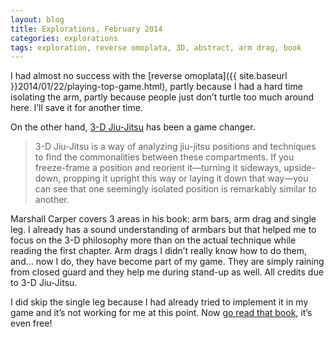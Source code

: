 ```yaml
---
layout: blog
title: Explorations, February 2014
categories: explorations
tags: exploration, reverse omoplata, 3D, abstract, arm drag, book
---
```

I had almost no success with the [reverse omoplata]({{ site.baseurl }}2014/01/22/playing-top-game.html), partly because I had a hard time isolating the arm, partly because people just don’t turtle too much around here. I’ll save it for another time.

On the other hand, [3-D Jiu-Jitsu](http://artechokemedia.com/3dbjj/0-0-introduction) has been a game changer.

> 3-D Jiu-Jitsu is a way of analyzing jiu-jitsu positions and techniques to find the commonalities between these compartments. If you freeze-frame a position and reorient it—turning it sideways, upside-down, propping it upright this way or laying it down that way—you can see that one seemingly isolated position is remarkably similar to another.

Marshall Carper covers 3 areas in his book: arm bars, arm drag and single leg. I already has a sound understanding of armbars but that helped me to focus on the 3-D philosophy more than on the actual technique while reading the first chapter. Arm drags I didn’t really know how to do them, and… now I do, they have become part of my game. They are simply raining from closed guard and they help me during stand-up as well. All credits due to 3-D Jiu-Jitsu.

I did skip the single leg because I had already tried to implement it in my game and it’s not working for me at this point. Now [go read that book](http://artechokemedia.com/3dbjj/), it’s even free!